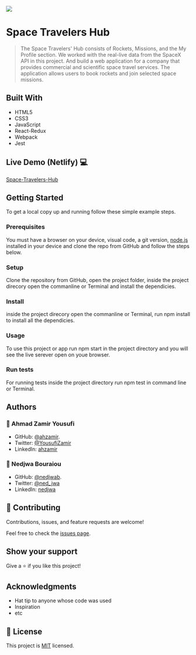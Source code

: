 ![](https://img.shields.io/badge/Microverse-blueviolet)

# Space Travelers Hub

> The Space Travelers' Hub consists of Rockets, Missions, and the My Profile section. We worked with the real-live data from the SpaceX API in this project. And build a web application for a company that provides commercial and scientific space travel services. The application allows users to book rockets and join selected space missions.


## Built With 

- HTML5
- CSS3
- JavaScript
- React-Redux
- Webpack
- Jest

## Live Demo (Netlify) 💻

[Space-Travelers-Hub](https://62bdb96de9b7da2551d862ec--glittering-brigadeiros-3b2f47.netlify.app/)



## Getting Started

To get a local copy up and running follow these simple example steps.

### Prerequisites

You must have a browser on your device, visual code, a git version, [node.js](https://nodejs.org/en/) installed in your device and clone the repo from GitHub and follow the steps below.

### Setup

Clone the repository from GitHub, open the project folder, inside the project direcory open the commanline or Terminal and install the dependicies.

### Install

inside the project direcory open the commanline or Terminal, run npm install to install all the dependicies.

### Usage

To use this project or app run npm start in the project directory and you will see the live serever open on youe browser.

### Run tests

For running tests inside the project directory run npm test in command line or Terminal.

## Authors

### 👤 Ahmad Zamir Yousufi
- GitHub: [@ahzamir](https://github.com/ahzamir).
- Twitter: [@YousufiZamir](https://twitter.com/YousufiZamir)
- LinkedIn: [ahzamir](https://www.linkedin.com/in/ahzamir/)

### 👤 Nedjwa Bouraiou
- GitHub: [@nedjwab](https://github.com/nedjwab).
- Twitter: [@ned_jwa](https://twitter.com/ned_jwa)
- LinkedIn: [nedjwa](https://www.linkedin.com/in/nedjwa-bouraiou-512a5015a/)

## 🤝 Contributing

Contributions, issues, and feature requests are welcome!

Feel free to check the [issues page](../../issues/).

## Show your support

Give a ⭐️ if you like this project!

## Acknowledgments

- Hat tip to anyone whose code was used
- Inspiration
- etc

## 📝 License

This project is [MIT](./MIT.md) licensed.
